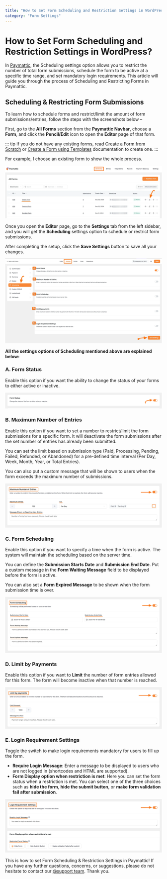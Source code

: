 ```yaml
---
title: "How to Set Form Scheduling and Restriction Settings in WordPress?"
category: "Form Settings"
---
```


# How to Set Form Scheduling and Restriction Settings in WordPress?

In [Paymattic](https://paymattic.com/), the Scheduling settings option allows you to restrict the number of total form submissions, schedule the form to be active at a specific time range, and set mandatory login requirements. This article will guide you through the process of Scheduling and Restricting Forms in Paymattic.

## Scheduling & Restricting Form Submissions

To learn how to schedule forms and restrict/limit the amount of form submissions/entries, follow the steps with the screenshots below –

First, go to the **All Forms** section from the **Paymattic Navbar**, choose a **Form**, and click the **Pencil/Edit** icon to open the **Editor** page of that form.

::: tip
If you do not have any existing forms, read [Create a Form from Scratch](../form-editor/how-to-create-a-form-from-scratch-with-paymattic.md) or [Create a Form using Templates](../form-editor/simple-form-templates.md) documentation to create one.
:::

For example, I choose an existing form to show the whole process.

![Opening a form to edit scheduling settings](../public/images/form-settings/how-to-set-form-scheduling-and-restriction-settings-in-wordpress-with-paymattic/1.-Open-desired-form-7-scaled.webp)

Once you open the **Editor** page, go to the **Settings** tab from the left sidebar, and you will get the **Scheduling** settings option to schedule or restrict form submissions.

After completing the setup, click the **Save Settings** button to save all your changes.

![Scheduling settings under General Settings Tab](../public/images/form-settings/how-to-set-form-scheduling-and-restriction-settings-in-wordpress-with-paymattic/2.-Scheduling-option-under-General-Settings-Tab-scaled.webp)

**All the settings options of Scheduling mentioned above are explained below:**

### A. Form Status

Enable this option if you want the ability to change the status of your forms to either active or inactive.

![Form Status settings](../public/images/form-settings/how-to-set-form-scheduling-and-restriction-settings-in-wordpress-with-paymattic/3.-Form-Status.webp)

### B. Maximum Number of Entries

Enable this option if you want to set a number to restrict/limit the form submissions for a specific form. It will deactivate the form submissions after the set number of entries has already been submitted.

You can set the limit based on submission type (Paid, Processing, Pending, Failed, Refunded, or Abandoned) for a pre-defined time interval (Per Day, Week, Month, Year, or Total Entries).

You can also put a custom message that will be shown to users when the form exceeds the maximum number of submissions.

![Maximum Number of Entries settings](../public/images/form-settings/how-to-set-form-scheduling-and-restriction-settings-in-wordpress-with-paymattic/4.-Maximum-Number-of-Entries.webp)

### C. Form Scheduling

Enable this option if you want to specify a time when the form is active. The system will maintain the scheduling based on the server time.

You can define the **Submission Starts Date** and **Submission End Date**. Put a custom message in the **Form Waiting Message** field to be displayed before the form is active.

You can also set a **Form Expired Message** to be shown when the form submission time is over.

![Form Scheduling settings](../public/images/form-settings/how-to-set-form-scheduling-and-restriction-settings-in-wordpress-with-paymattic/5.-Form-Scheduling.webp)

### D. Limit by Payments

Enable this option if you want to **Limit** the number of form entries allowed for this form. The form will become inactive when that number is reached.

![Limit by payments settings](../public/images/form-settings/how-to-set-form-scheduling-and-restriction-settings-in-wordpress-with-paymattic/6.-Limit-by-payments.webp)

### E. Login Requirement Settings

Toggle the switch to make login requirements mandatory for users to fill up the form.

- **Require Login Message**: Enter a message to be displayed to users who are not logged in (shortcodes and HTML are supported).
- **Form Display option when restriction is met**: Here you can set the form status when a restriction is met. You can select one of the three choices such as **hide the form**, **hide the submit button**, or **make form validation fail after submission**.

![Login Requirement Settings configuration](../public/images/form-settings/how-to-set-form-scheduling-and-restriction-settings-in-wordpress-with-paymattic/7.-Login-Requirement-Settings.webp)

This is how to set Form Scheduling & Restriction Settings in Paymattic!
If you have any further questions, concerns, or suggestions, please do not hesitate to contact our [@support team](https://wpmanageninja.com/support-tickets/). Thank you.